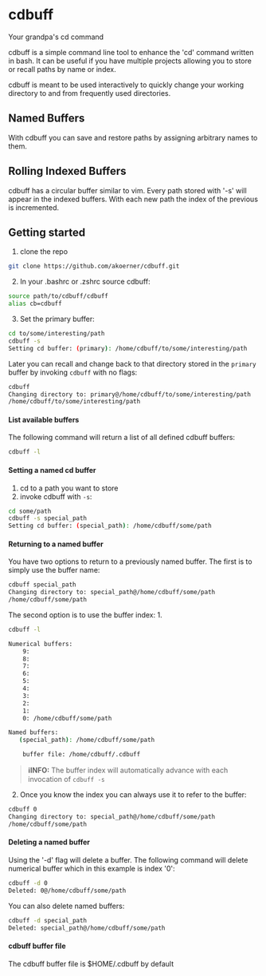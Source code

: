 # cdbuff
Your grandpa's cd command

cdbuff is a simple command line tool to enhance the 'cd' command written in 
bash. It can be useful if you have multiple projects allowing you to store or 
recall paths by name or index. 

cdbuff is meant to be used interactively to quickly change your working
directory to and from frequently used directories.

## Named Buffers
With cdbuff you can save and restore paths by assigning arbitrary names to them.

## Rolling Indexed Buffers
cdbuff has a circular buffer similar to vim.  Every path stored with '-s' will
appear in the indexed buffers. With each new path the index of the previous is 
incremented.

## Getting started
1. clone the repo
```bash
git clone https://github.com/akoerner/cdbuff.git
```

2. In your .bashrc or .zshrc source cdbuff:
```bash
source path/to/cdbuff/cdbuff
alias cb=cdbuff
```
3. Set the primary buffer:
```bash
cd to/some/interesting/path
cdbuff -s
Setting cd buffer: (primary): /home/cdbuff/to/some/interesting/path
```

Later you can recall and change back to that directory stored in the `primary`
buffer by invoking `cdbuff` with no flags: 
```bash
cdbuff
Changing directory to: primary@/home/cdbuff/to/some/interesting/path
/home/cdbuff/to/some/interesting/path
```

#### List available buffers
The following command will return a list of all defined cdbuff buffers:
```bash
cdbuff -l
```

#### Setting a named cd buffer
1. cd to a path you want to store
2. invoke cdbuff with `-s`:
```bash
cd some/path
cdbuff -s special_path
Setting cd buffer: (special_path): /home/cdbuff/some/path
```

#### Returning to a named buffer
You have two options to return to a previously named buffer. The first is to 
simply use the buffer name:
```bash
cdbuff special_path
Changing directory to: special_path@/home/cdbuff/some/path
/home/cdbuff/some/path
```

The second option is to use the buffer index:
1.
```bash
cdbuff -l
```
```bash
Numerical buffers:
    9:
    8:
    7:
    6:
    5:
    4:
    3:
    2: 
    1:
    0: /home/cdbuff/some/path

Named buffers:
   (special_path): /home/cdbuff/some/path

    buffer file: /home/cdbuff/.cdbuff
```

> **ℹ️INFO:**
> The buffer index will automatically advance with each invocation of `cdbuff -s`

2. Once you know the index you can always use it to refer to the buffer:
```bash
cdbuff 0 
Changing directory to: special_path@/home/cdbuff/some/path
/home/cdbuff/some/path
```

#### Deleting a named buffer
Using the '-d' flag will delete a buffer.
The following command will delete numerical buffer which in this
example is index '0':
```bash
cdbuff -d 0
Deleted: 0@/home/cdbuff/some/path
```
You can also delete named buffers:
```bash
cdbuff -d special_path 
Deleted: special_path@/home/cdbuff/some/path
```

#### cdbuff buffer file
The cdbuff buffer file is $HOME/.cdbuff by default
